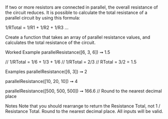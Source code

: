 If two or more resistors are connected in parallel, the overall resistance of the circuit reduces. It is possible to calculate the total resistance of a parallel circuit by using this formula:

1/RTotal = 1/R1 + 1/R2 + 1/R3 ...

Create a function that takes an array of parallel resistance values, and calculates the total resistance of the circuit.

Worked Example
parallelResistance([6, 3, 6]) ➞ 1.5

// 1/RTotal = 1/6 + 1/3 + 1/6
// 1/RTotal = 2/3
// RTotal = 3/2 = 1.5

Examples
parallelResistance([6, 3]) ➞ 2

parallelResistance([10, 20, 10]) ➞ 4

parallelResistance([500, 500, 500]) ➞ 166.6
// Round to the nearest decimal place

Notes
Note that you should rearrange to return the Resistance Total, not 1 / Resistance Total.
Round to the nearest decimal place.
All inputs will be valid.